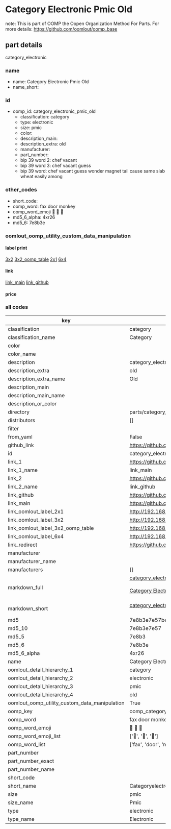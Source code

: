 # Category Electronic Pmic Old  

note: This is part of OOMP the Oopen Organization Method For Parts. For more details: https://github.com/oomlout/oomp_base

##  part details
  



category_electronic



### name
* name: Category Electronic Pmic Old
* name_short: 
### id
* oomp_id: category_electronic_pmic_old
  * classification: category
  * type: electronic
  * size: pmic
  * color: 
  * description_main: 
  * description_extra: old
  * manufacturer: 
  * part_number: 
  * bip 39 word 2: chef vacant
  * bip 39 word 3: chef vacant guess
  * bip 39 word: chef vacant guess wonder magnet tail cause same slab wheat easily among

### other_codes
* short_code: 
* oomp_word: fax door monkey
* oomp_word_emoji :fax: :door: :monkey:
* md5_6_alpha: 4xr26
* md5_6: 7e8b3e






### oomlout_oomp_utility_custom_data_manipulation
#### label print
[3x2](http://192.168.1.245:1112/?label=oomp%204xr26)
[3x2_oomp_table](http://192.168.1.108:1112/?label=oomp%204xr26)
[2x1](http://192.168.1.242:1112/?label=oomp%204xr26)
[6x4](http://192.168.1.55:1112/?label=oomp%204xr26)    

#### link

[link_main](https://github.com/oomlout/oomlout_oomp_version_1_messy/tree/main/parts/category_electronic_pmic_old) [link_github](https://github.com/oomlout/oomlout_oomp_version_1_messy/tree/main/parts/category_electronic_pmic_old)                             

#### price







### all codes 
| key | value |  
| --- | --- |  
| classification | category |  
| classification_name | Category |  
| color |  |  
| color_name |  |  
| description | category_electronic |  
| description_extra | old |  
| description_extra_name | Old |  
| description_main |  |  
| description_main_name |  |  
| description_or_color |   |  
| directory | parts/category_electronic_pmic_old |  
| distributors | [] |  
| filter |  |  
| from_yaml | False |  
| github_link | https://github.com/oomlout/oomlout_oomp_part_src/tree/main/parts/category_electronic_pmic_old |  
| id | category_electronic_pmic_old |  
| link_1 | https://github.com/oomlout/oomlout_oomp_version_1_messy/tree/main/parts/category_electronic_pmic_old |  
| link_1_name | link_main |  
| link_2 | https://github.com/oomlout/oomlout_oomp_version_1_messy/tree/main/parts/category_electronic_pmic_old |  
| link_2_name | link_github |  
| link_github | https://github.com/oomlout/oomlout_oomp_version_1_messy/tree/main/parts/category_electronic_pmic_old |  
| link_main | https://github.com/oomlout/oomlout_oomp_version_1_messy/tree/main/parts/category_electronic_pmic_old |  
| link_oomlout_label_2x1 | http://192.168.1.242:1112/?label=oomp%204xr26 |  
| link_oomlout_label_3x2 | http://192.168.1.245:1112/?label=oomp%204xr26 |  
| link_oomlout_label_3x2_oomp_table | http://192.168.1.108:1112/?label=oomp%204xr26 |  
| link_oomlout_label_6x4 | http://192.168.1.55:1112/?label=oomp%204xr26 |  
| link_redirect | https://github.com/oomlout/oomlout_oomp_version_1_messy/tree/main/parts/category_electronic_pmic_old |  
| manufacturer |  |  
| manufacturer_name |  |  
| manufacturers | [] |  
| markdown_full | [category_electronic_pmic_old](none)<br>[](none)<br>[Category Electronic Pmic Old](none)<br><br> |  
| markdown_short | [category_electronic_pmic_old](none)<br><br> |  
| md5 | 7e8b3e7e57bee4937542ffd0cefc193a |  
| md5_10 | 7e8b3e7e57 |  
| md5_5 | 7e8b3 |  
| md5_6 | 7e8b3e |  
| md5_6_alpha | 4xr26 |  
| name | Category Electronic Pmic Old |  
| oomlout_detail_hierarchy_1 | category |  
| oomlout_detail_hierarchy_2 | electronic |  
| oomlout_detail_hierarchy_3 | pmic |  
| oomlout_detail_hierarchy_4 | old |  
| oomlout_oomp_utility_custom_data_manipulation | True |  
| oomp_key | oomp_category_electronic_pmic_old |  
| oomp_word | fax door monkey |  
| oomp_word_emoji | :fax: :door: :monkey: |  
| oomp_word_emoji_list | [':fax:', ':door:', ':monkey:'] |  
| oomp_word_list | ['fax', 'door', 'monkey'] |  
| part_number |  |  
| part_number_exact |  |  
| part_number_name |  |  
| short_code |  |  
| short_name | Categoryelectronic |  
| size | pmic |  
| size_name | Pmic |  
| type | electronic |  
| type_name | Electronic |  
